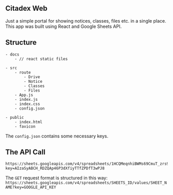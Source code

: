 ## Citadex Web
Just a simple portal for showing notices, classes, files etc. in a single place. This app was built using React and Google Sheets API.

## Structure
```
- docs
    - // react static files

- src
    - route
        - Drive
        - Notice
        - Classes
        - Files
    - App.js
    - index.js
    - index.css
    - config.json

- public
    - index.html
    - favicon
```
The `config.json` contains some necessary keys.

## The API Call
```
https://sheets.googleapis.com/v4/spreadsheets/1HCQMeqnhiBWMs69CmuT_zrs9kyq03oQm90zL2Uqkxi0/values/web_classes?key=AIzaSyABCH_RDZQAp46P3dXfiyTTfZPDfT3wPJ8
```
The `GET` request format is structured in this way:
```https://sheets.googleapis.com/v4/spreadsheets/SHEETS_ID/values/SHEET_NAME?key=GOOGLE_API_KEY```
